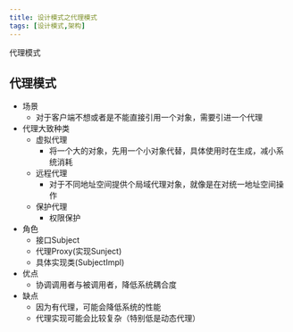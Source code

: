 ```yaml
---
title: 设计模式之代理模式
tags: [设计模式,架构]
---
```


代理模式
<!-- more -->

代理模式
----
- 场景
  - 对于客户端不想或者是不能直接引用一个对象，需要引进一个代理
- 代理大致种类
  - 虚拟代理
    - 将一个大的对象，先用一个小对象代替，具体使用时在生成，减小系统消耗
  - 远程代理
    - 对于不同地址空间提供个局域代理对象，就像是在对统一地址空间操作
  - 保护代理
    - 权限保护
- 角色
  - 接口Subject
  - 代理Proxy(实现Sunject)
  - 具体实现类(SubjectImpl)
- 优点
  - 协调调用者与被调用者，降低系统耦合度
- 缺点
  - 因为有代理，可能会降低系统的性能
  - 代理实现可能会比较复杂（特别低是动态代理）